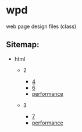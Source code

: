 # wpd

web page design files (class)

## Sitemap:

-   html

    -   2

        -   [4](html/2/4)
        -   [6](html/2/6)
        -   [performance](html/2/performance)

    -   3
        -   [7](html/3/7)
        -   [performance](html/3/performance/)
